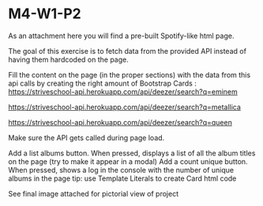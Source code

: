 # M4-W1-P2
As an attachment here you will find a pre-built Spotify-like html page.

 

The goal of this exercise is to fetch data from the provided API instead of having them hardcoded on the page.

Fill the content on the page (in the proper sections) with the data from this api calls by creating the right amount of Bootstrap Cards :
https://striveschool-api.herokuapp.com/api/deezer/search?q=eminem

https://striveschool-api.herokuapp.com/api/deezer/search?q=metallica

https://striveschool-api.herokuapp.com/api/deezer/search?q=queen

Make sure the API gets called during page load.

Add a list albums button. When pressed, displays a list of all the album titles on the page (try to make it appear in a modal)
Add a count unique button. When pressed, shows a log in the console with the number of unique albums in the page
tip: use Template Literals to create Card html code
 

 See final image attached for pictorial view of project
